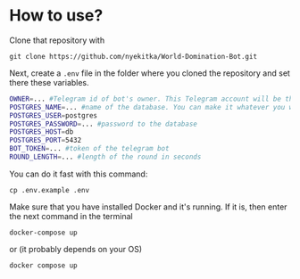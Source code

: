 # How to use?

Clone that repository with
```
git clone https://github.com/nyekitka/World-Domination-Bot.git
```

Next, create a `.env` file in the folder where you cloned the repository and set there these variables.
```bash
OWNER=... #Telegram id of bot's owner. This Telegram account will be the main administrator.
POSTGRES_NAME=... #name of the database. You can make it whatever you want
POSTGRES_USER=postgres
POSTGRES_PASSWORD=... #password to the database
POSTGRES_HOST=db
POSTGRES_PORT=5432
BOT_TOKEN=... #token of the telegram bot
ROUND_LENGTH=... #length of the round in seconds
```

You can do it fast with this command:
```
cp .env.example .env
```

Make sure that you have installed Docker and it's running. If it is, then enter the next command in the terminal
```
docker-compose up
```
or (it probably depends on your OS)
```
docker compose up
```
